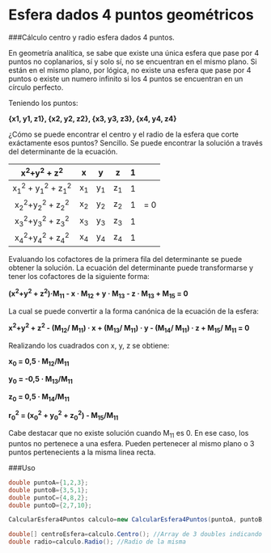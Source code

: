 # Esfera dados 4 puntos geométricos
###Cálculo centro y radio esfera dados 4 puntos.

En geometría analítica, se sabe que existe una única esfera que pase por 4 puntos no coplanarios, sí y solo sí, no se encuentran en el mismo plano. Si están en el mismo plano, por lógica, no existe una esfera que pase por 4 puntos o existe un numero infinito si los 4 puntos se encuentran en un círculo perfecto.

Teniendo los puntos:

**{x1, y1, z1}, {x2, y2, z2}, {x3, y3, z3}, {x4, y4, z4}**

¿Cómo se puede encontrar el centro y el radio de la esfera que corte exáctamente esos puntos? Sencillo. 
Se puede encontrar la solución a través del determinante de la ecuación.

|  x<sup>2</sup>+y<sup>2</sup> + z<sup>2</sup> | x | y | z | 1 | |
|:-----------:|:-:|:-:|:-:|:-:|:-:|
x<sub>1</sub><sup>2</sup> + y<sub>1</sub><sup>2</sup> + z<sub>1</sub><sup>2</sup> | x<sub>1</sub> | y<sub>1</sub> | z<sub>1</sub>  | 1 | 
x<sub>2</sub><sup>2</sup>+y<sub>2</sub><sup>2</sup> + z<sub>2</sub><sup>2</sup> | x<sub>2</sub> | y<sub>2</sub> | z<sub>2</sub>  | 1 |  = 0 |
x<sub>3</sub><sup>2</sup>+y<sub>3</sub><sup>2</sup> + z<sub>3</sub><sup>2</sup> | x<sub>3</sub> | y<sub>3</sub> | z<sub>3</sub>  | 1 | 
x<sub>4</sub><sup>2</sup>+y<sub>4</sub><sup>2</sup> + z<sub>4</sub><sup>2</sup> | x<sub>4</sub> | y<sub>4</sub> | z<sub>4</sub>  | 1 | 

Evaluando los cofactores de la primera fila del determinante se puede obtener la solución. La ecuación del determinante puede transformarse y tener los cofactores de la siguiente forma: 

 **(x<sup>2</sup>+y<sup>2</sup> + z<sup>2</sup>)·M<sub>11</sub> - x · M<sub>12</sub> + y · M<sub>13</sub> - z · M<sub>13</sub> + M<sub>15</sub> = 0**
 
 La cual se puede convertir a la forma canónica de la ecuación de la esfera:

 **x<sup>2</sup>+y<sup>2</sup> + z<sup>2</sup> - (M<sub>12</sub>/ M<sub>11</sub>) · x + (M<sub>13</sub>/ M<sub>11</sub>) · y - (M<sub>14</sub>/ M<sub>11</sub>) · z + M<sub>15</sub>/ M<sub>11</sub> = 0**
 
 Realizando los cuadrados con x, y, z se obtiene:

 **x<sub>0</sub> = 0,5 · M<sub>12</sub>/M<sub>11</sub>**
 
 **y<sub>0</sub> = -0,5 · M<sub>13</sub>/M<sub>11</sub>**
 
 **z<sub>0</sub> = 0,5 · M<sub>14</sub>/M<sub>11</sub>**
 
 **r<sub>0</sub><sup>2</sup> = (x<sub>0</sub><sup>2</sup> + y<sub>0</sub><sup>2</sup> + z<sub>0</sub><sup>2</sup>) - M<sub>15</sub>/M<sub>11</sub>**
 
 Cabe destacar que no existe solución cuando M<sub>11</sub> es 0. En ese caso, los puntos no pertenece a una esfera. Pueden pertenecer al mismo plano o 3 puntos pertenecients a la misma linea recta.
 
###Uso 
 
 ```c#
double puntoA={1,2,3};
double puntoB={3,5,1};
double puntoC={4,8,2};
double puntoD={2,7,10};

CalcularEsfera4Puntos calculo=new CalcularEsfera4Puntos(puntoA, puntoB, puntoC, puntoD);

double[] centroEsfera=calculo.Centro(); //Array de 3 doubles indicando el centro geométrico de la esfera
double radio=calculo.Radio(); //Radio de la misma
```
